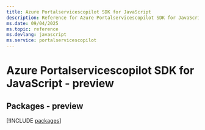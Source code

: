 ```yaml
---
title: Azure Portalservicescopilot SDK for JavaScript
description: Reference for Azure Portalservicescopilot SDK for JavaScript
ms.date: 09/04/2025
ms.topic: reference
ms.devlang: javascript
ms.service: portalservicescopilot
---
```

# Azure Portalservicescopilot SDK for JavaScript - preview
## Packages - preview
[!INCLUDE [packages](portalservicescopilot-index.md)]
